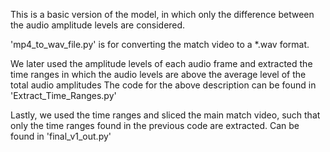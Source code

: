 This is a basic version of the model, in which only the difference between the audio amplitude levels are considered.

'mp4_to_wav_file.py' is for converting the match video to a *.wav format.

We later used the amplitude levels of each audio frame and extracted the time ranges in which the audio levels are above the average level of the total audio amplitudes
The code for the above description can be found in 'Extract_Time_Ranges.py'

Lastly, we used the time ranges and sliced the main match video, such that only the time ranges found in the previous code are extracted.
Can be found in 'final_v1_out.py'

